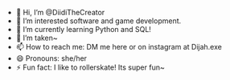 - 👋 Hi, I’m @DiidiTheCreator
- 👀 I’m interested software and game development.
- 🌱 I’m currently learning Python and SQL!
- 💞️ I’m taken~
- 📫 How to reach me: DM me here or on instagram at Dijah.exe
- 😄 Pronouns: she/her
- ⚡ Fun fact: I like to rollerskate! Its super fun~

<!---
DiidiTheCreator/DiidiTheCreator is a ✨ special ✨ repository because its `README.md` (this file) appears on your GitHub profile.
You can click the Preview link to take a look at your changes.
--->
